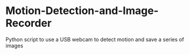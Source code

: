 # Motion-Detection-and-Image-Recorder
Python script to use a USB webcam to detect motion and save a series of images 
